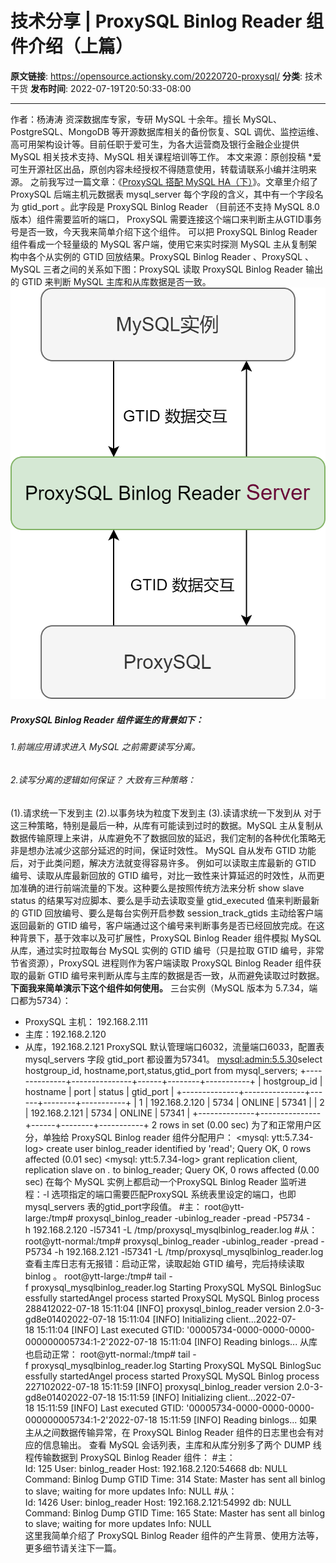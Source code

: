 # 技术分享 | ProxySQL Binlog Reader 组件介绍（上篇）

**原文链接**: https://opensource.actionsky.com/20220720-proxysql/
**分类**: 技术干货
**发布时间**: 2022-07-19T20:50:33-08:00

---

作者：杨涛涛
资深数据库专家，专研 MySQL 十余年。擅长 MySQL、PostgreSQL、MongoDB 等开源数据库相关的备份恢复、SQL 调优、监控运维、高可用架构设计等。目前任职于爱可生，为各大运营商及银行金融企业提供 MySQL 相关技术支持、MySQL 相关课程培训等工作。
本文来源：原创投稿
*爱可生开源社区出品，原创内容未经授权不得随意使用，转载请联系小编并注明来源。
之前我写过一篇文章：《[ProxySQL 搭配 MySQL HA（下）](https://opensource.actionsky.com/20210106-proxysql/)》。文章里介绍了 ProxySQL 后端主机元数据表 mysql_server 每个字段的含义，其中有一个字段名为 gtid_port 。此字段是 ProxySQL Binlog Reader （目前还不支持 MySQL 8.0 版本）组件需要监听的端口， ProxySQL 需要连接这个端口来判断主从GTID事务号是否一致，今天我来简单介绍下这个组件。
可以把 ProxySQL Binlog Reader 组件看成一个轻量级的 MySQL 客户端，使用它来实时探测 MySQL 主从复制架构中各个从实例的 GTID 回放结果。ProxySQL Binlog Reader 、ProxySQL 、MySQL 三者之间的关系如下图：ProxySQL 读取 ProxySQL Binlog Reader 输出的 GTID 来判断 MySQL 主库和从库数据是否一致。
![](.img/16fc7836.png)
##### ProxySQL Binlog Reader 组件诞生的背景如下：
###### 1.前端应用请求进入 MySQL 之前需要读写分离。
###### 2.读写分离的逻辑如何保证？ 大致有三种策略：
(1).请求统一下发到主
(2).以事务块为粒度下发到主
(3).读请求统一下发到从
对于这三种策略，特别是最后一种，从库有可能读到过时的数据。MySQL 主从复制从数据传输原理上来讲，从库避免不了数据回放的延迟，我们定制的各种优化策略无非是想办法减少这部分延迟的时间，保证时效性。 MySQL 自从发布 GTID 功能后，对于此类问题，解决方法就变得容易许多。
例如可以读取主库最新的 GTID 编号、读取从库最新回放的 GTID 编号，对比一致性来计算延迟的时效性，从而更加准确的进行前端流量的下发。这种要么是按照传统方法来分析 show slave status 的结果写对应脚本、要么是手动去读取变量 gtid_executed 值来判断最新的 GTID 回放编号、要么是每台实例开启参数 session_track_gtids 主动给客户端返回最新的 GTID 编号，客户端通过这个编号来判断事务是否已经回放完成。在这种背景下，基于效率以及可扩展性，ProxySQL Binlog Reader 组件模拟 MySQL 从库，通过实时拉取每台 MySQL 实例的 GTID 编号（只是拉取 GTID 编号，非常节省资源），ProxySQL 进程则作为客户端读取 ProxySQL Binlog Reader 组件获取的最新 GTID 编号来判断从库与主库的数据是否一致，从而避免读取过时数据。
**下面我来简单演示下这个组件如何使用。**
三台实例（MySQL 版本为 5.7.34，端口都为5734）：
- ProxySQL 主机： 192.168.2.111
- 主库：192.168.2.120
- 从库，192.168.2.121
ProxySQL 默认管理端口6032，流量端口6033，配置表 mysql_servers 字段 gtid_port 都设置为57341。
<mysql:admin:5.5.30>select hostgroup_id, hostname,port,status,gtid_port from mysql_servers;
+--------------+---------------+------+--------+-----------+
| hostgroup_id | hostname      | port | status | gtid_port |
+--------------+---------------+------+--------+-----------+
| 1            | 192.168.2.120 | 5734 | ONLINE | 57341     |
| 2            | 192.168.2.121 | 5734 | ONLINE | 57341     |
+--------------+---------------+------+--------+-----------+
2 rows in set (0.00 sec)
为了和正常用户区分，单独给 ProxySQL Binlog reader 组件分配用户：
<mysql: ytt:5.7.34-log> create user binlog_reader identified by 'read';
Query OK, 0 rows affected (0.01 sec)
<mysql: ytt:5.7.34-log> grant replication client, replication slave on *.* to binlog_reader;
Query OK, 0 rows affected (0.00 sec)
在每个 MySQL 实例上都启动一个ProxySQL Binlog Reader 监听进程：-l 选项指定的端口需要匹配ProxySQL 系统表里设定的端口，也即 mysql_servers 表的gtid_port字段值。
#主：
root@ytt-large:/tmp# proxysql_binlog_reader -ubinlog_reader -pread -P5734 -h 192.168.2.120 -l57341 -L /tmp/proxysql_mysqlbinlog_reader.log
#从：
root@ytt-normal:/tmp# proxysql_binlog_reader -ubinlog_reader -pread -P5734 -h 192.168.2.121 -l57341 -L /tmp/proxysql_mysqlbinlog_reader.log
查看主库日志有无报错：启动正常，读取起始 GTID 编号，完后持续读取 binlog 。
root@ytt-large:/tmp# tail -f proxysql_mysqlbinlog_reader.log Starting ProxySQL MySQL BinlogSucessfully startedAngel process started ProxySQL MySQL Binlog process 288412022-07-18 15:11:04 [INFO] proxysql_binlog_reader version 2.0-3-gd8e01402022-07-18 15:11:04 [INFO] Initializing client...2022-07-18 15:11:04 [INFO] Last executed GTID: '00005734-0000-0000-0000-000000005734:1-2'2022-07-18 15:11:04 [INFO] Reading binlogs...
从库也启动正常：
root@ytt-normal:/tmp# tail -f proxysql_mysqlbinlog_reader.log Starting ProxySQL MySQL BinlogSucessfully startedAngel process started ProxySQL MySQL Binlog process 227102022-07-18 15:11:59 [INFO] proxysql_binlog_reader version 2.0-3-gd8e01402022-07-18 15:11:59 [INFO] Initializing client...2022-07-18 15:11:59 [INFO] Last executed GTID: '00005734-0000-0000-0000-000000005734:1-2'2022-07-18 15:11:59 [INFO] Reading binlogs...
如果主从之间数据传输异常，在 ProxySQL Binlog Reader 组件的日志里也会有对应的信息输出。
查看 MySQL 会话列表，主库和从库分别多了两个 DUMP 线程传输数据到 ProxySQL Binlog Reader 组件：
#主：  
Id: 125
User: binlog_reader
Host: 192.168.2.120:54668
db: NULL
Command: Binlog Dump GTID
Time: 314
State: Master has sent all binlog to slave; waiting for more updates
Info: NULL
#从：  
Id: 1426
User: binlog_reader
Host: 192.168.2.121:54992
db: NULL
Command: Binlog Dump GTID
Time: 165
State: Master has sent all binlog to slave; waiting for more updates
Info: NULL   
这里我简单介绍了 ProxySQL Binlog Reader 组件的产生背景、使用方法等，更多细节请关注下一篇。